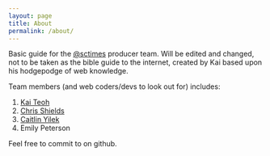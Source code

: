 ```yaml
---
layout: page
title: About
permalink: /about/
---
```


Basic guide for the [@sctimes](http://www.twitter.com/sctimes) producer team. Will be edited and changed, not to be taken as the bible guide to the internet, created by Kai based upon his hodgepodge of web knowledge.

Team members (and web coders/devs to look out for) includes:

1. [Kai Teoh](http://www.twitter.com/jkteoh)
2. [Chris Shields](http://www.twitter.com/clshields1980)
3. [Caitlin Yilek](http://www.twitter.com/hausofcait)
4. Emily Peterson

Feel free to commit to on github.
